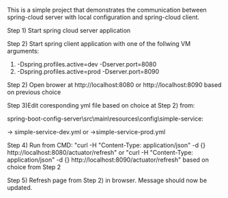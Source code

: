 This is a simple project that demonstrates the communication between spring-cloud server 
with local configuration and spring-cloud client. 

Step 1) Start spring cloud server application

Step 2) Start spring client application with one of the follwing VM arguments:

1) -Dspring.profiles.active=dev -Dserver.port=8080
2) -Dspring.profiles.active=prod -Dserver.port=8090

Step 2) Open brower at http://localhost:8080 or  http://localhost:8090 based on previous choice

Step 3)Edit coresponding yml file based on choice at Step 2) from:

 spring-boot-config-server\src\main\resources\config\simple-service:

 -> simple-service-dev.yml
 or
 ->simple-service-prod.yml

Step 4) Run from CMD: 
"curl -H "Content-Type: application/json" -d {} http://localhost:8080/actuator/refresh"
or
"curl -H "Content-Type: application/json" -d {} http://localhost:8090/actuator/refresh"
based on choice from Step 2

Step 5) Refresh page from Step 2) in browser.
Message should now be updated.